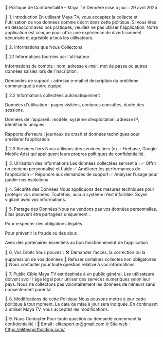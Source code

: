📜 Politique de Confidentialité – Maya TV
Dernière mise à jour : 29 avril 2025

🔹 1. Introduction
En utilisant Maya TV, vous acceptez la collecte et l'utilisation de vos données comme décrit dans cette politique. Si vous êtes en désaccord avec nos pratiques, veuillez ne pas utiliser l'application.
Notre application est conçue pour offrir une expérience de divertissement sécurisée et agréable à tous les utilisateurs.

🔹 2. Informations que Nous Collectons

📌 2.1 Informations fournies par l'utilisateur

Informations de compte : nom, adresse e-mail, mot de passe ou autres données saisies lors de l’inscription.

Demandes de support : adresse e-mail et description du problème communiqué à notre équipe.

📌 2.2 Informations collectées automatiquement

Données d'utilisation : pages visitées, contenus consultés, durée des sessions.

Données de l'appareil : modèle, système d’exploitation, adresse IP, identifiants uniques.

Rapports d’erreurs : journaux de crash et données techniques pour améliorer l’application.

📌 2.3 Services tiers
Nous utilisons des services tiers (ex. : Firebase, Google Mobile Ads) qui appliquent leurs propres politiques de confidentialité.

🔹 3. Utilisation des Informations
Les données collectées servent à :
✅ Offrir un contenu personnalisé et fluide
✅ Améliorer les performances de l’application
✅ Répondre aux demandes de support
✅ Analyser l’usage pour guider nos évolutions

🔹 4. Sécurité des Données
Nous appliquons des mesures techniques pour protéger vos données. Toutefois, aucun système n’est infaillible. Soyez vigilant avec vos informations.

🔹 5. Partage des Données
Nous ne vendons pas vos données personnelles. Elles peuvent être partagées uniquement :

Pour respecter des obligations légales

Pour prévenir la fraude ou des abus

Avec des partenaires essentiels au bon fonctionnement de l’application

🔹 6. Vos Droits
Vous pouvez :
🛠 Demander l’accès, la correction ou la suppression de vos données
🚫 Refuser certaines collectes non obligatoires
📩 Nous contacter pour toute question relative à vos informations

🔹 7. Public Cible
Maya TV est destinée à un public général. Les utilisateurs doivent avoir l'âge légal pour utiliser des services numériques selon leur pays. Nous ne collectons pas volontairement les données de mineurs sans consentement parental.

🔹 8. Modifications de cette Politique
Nous pouvons mettre à jour cette politique à tout moment. La date de mise à jour sera indiquée. En continuant à utiliser Maya TV, vous acceptez les modifications.

🔹 9. Nous Contacter
Pour toute question ou demande concernant la confidentialité :
📧 Email : elitesport.tn@gmail.com
🌐 Site web : https://elitesportholding.com/

